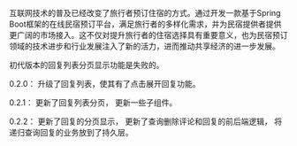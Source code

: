 互联网技术的普及已经改变了旅行者预订住宿的方式。通过开发一款基于Spring Boot框架的在线民宿预订平台，满足旅行者的多样化需求，并为民宿提供者提供更广阔的市场接入。这不仅对提升旅行者的住宿选择具有重要意义，也为民宿预订领域的技术进步和行业发展注入了新的活力，进而推动共享经济的进一步发展。

初代版本的回复列表分页显示功能是失败的。

0.2.0：
升级了回复列表，使其有了点击展开回复功能。

0.2.1：
更新了回复列表分页， 更新一些子组件。

0.2.2：
更新了回复的分页显示，
更新了查询删除评论和回复的前后端逻辑，
将递归查询回复的业务放到了持久层。

